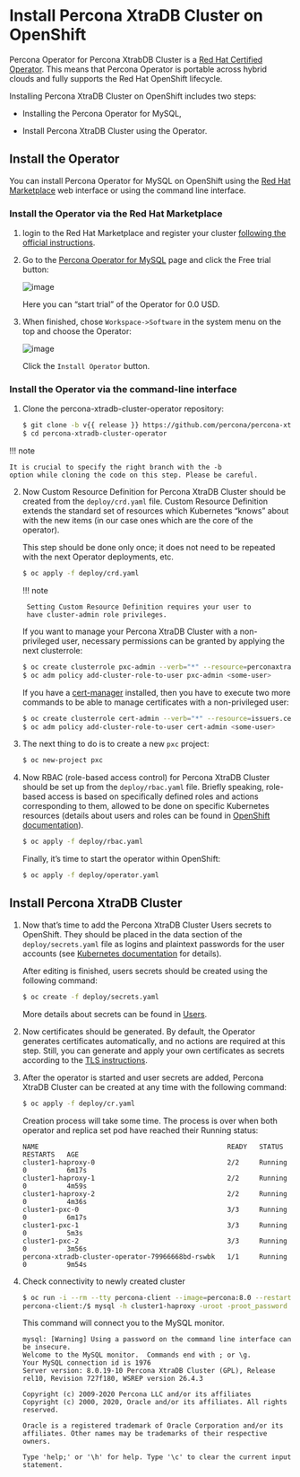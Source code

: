 # Install Percona XtraDB Cluster on OpenShift

Percona Operator for Percona XtrabDB Cluster is a [Red Hat Certified Operator](https://connect.redhat.com/en/partner-with-us/red-hat-openshift-certification). This means that Percona Operator is portable across hybrid clouds and fully supports the Red Hat OpenShift lifecycle.

Installing Percona XtraDB Cluster on OpenShift includes two steps:


* Installing the Percona Operator for MySQL,


* Install Percona XtraDB Cluster using the Operator.

## Install the Operator

You can install Percona Operator for MySQL on OpenShift using the [Red Hat Marketplace](https://marketplace.redhat.com) web interface or using the command line interface.

### Install the Operator via the Red Hat Marketplace


1. login to the Red Hat Marketplace and register your cluster [following the official instructions](https://marketplace.redhat.com/en-us/workspace/clusters/add/register).

2. Go to the [Percona Operator for MySQL](https://marketplace.redhat.com/en-us/products/percona-kubernetes-operator-for-percona-server-for-xtradb-cluster) page and click the Free trial button:

    ![image](img/marketplace-operator-page.png)

    Here you can “start trial” of the Operator for 0.0 USD.

3. When finished, chose `Workspace->Software` in the system menu on the top and choose the Operator:

    ![image](img/marketplace-operator-install.png)

    Click the `Install Operator` button.

### Install the Operator via the command-line interface

1. Clone the percona-xtradb-cluster-operator repository:

    ```bash
    $ git clone -b v{{ release }} https://github.com/percona/percona-xtradb-cluster-operator
    $ cd percona-xtradb-cluster-operator
    ```

!!! note

    It is crucial to specify the right branch with the -b
    option while cloning the code on this step. Please be careful.

2. Now Custom Resource Definition for Percona XtraDB Cluster should be created
    from the `deploy/crd.yaml` file. Custom Resource Definition extends the
    standard set of resources which Kubernetes “knows” about with the new
    items (in our case ones which are the core of the operator).

    This step should be done only once; it does not need to be repeated
    with the next Operator deployments, etc.

    ```bash
    $ oc apply -f deploy/crd.yaml
    ```

    !!! note

        Setting Custom Resource Definition requires your user to
        have cluster-admin role privileges.

    If you want to manage your Percona XtraDB Cluster with a non-privileged user,
    necessary permissions can be granted by applying the next clusterrole:

    ```bash
    $ oc create clusterrole pxc-admin --verb="*" --resource=perconaxtradbclusters.pxc.percona.com,perconaxtradbclusters.pxc.percona.com/status,perconaxtradbclusterbackups.pxc.percona.com,perconaxtradbclusterbackups.pxc.percona.com/status,perconaxtradbclusterrestores.pxc.percona.com,perconaxtradbclusterrestores.pxc.percona.com/status
    $ oc adm policy add-cluster-role-to-user pxc-admin <some-user>
    ```

    If you have a [cert-manager](https://docs.cert-manager.io/en/release-0.8/getting-started/install/openshift.html) installed, then you have to execute two more commands to be able to     manage certificates with a non-privileged user:

    ```bash
    $ oc create clusterrole cert-admin --verb="*" --resource=issuers.certmanager.k8s.io,certificates.certmanager.k8s.io
    $ oc adm policy add-cluster-role-to-user cert-admin <some-user>
    ```

3. The next thing to do is to create a new `pxc` project:

    ```bash
    $ oc new-project pxc
    ```

4. Now RBAC (role-based access control) for Percona XtraDB Cluster should be set
    up from the `deploy/rbac.yaml` file. Briefly speaking, role-based access is
    based on specifically defined roles and actions corresponding to
    them, allowed to be done on specific Kubernetes resources (details
    about users and roles can be found in [OpenShift documentation](https://docs.openshift.com/enterprise/3.0/architecture/additional_concepts/authorization.html)).

    ```bash
    $ oc apply -f deploy/rbac.yaml
    ```

    Finally, it’s time to start the operator within OpenShift:

    ```bash
    $ oc apply -f deploy/operator.yaml
    ```

## Install Percona XtraDB Cluster

1. Now that’s time to add the Percona XtraDB Cluster Users secrets to OpenShift.
    They should be placed in the data section of the `deploy/secrets.yaml`
    file as logins and plaintext passwords for the user accounts
    (see [Kubernetes documentation](https://kubernetes.io/docs/concepts/configuration/secret/)
    for details).

    After editing is finished, users secrets should be created using the
    following command:

    ```bash
    $ oc create -f deploy/secrets.yaml
    ```

    More details about secrets can be found in [Users](users.md#users).

2. Now certificates should be generated. By default, the Operator generates
    certificates automatically, and no actions are required at this step. Still,
    you can generate and apply your own certificates as secrets according
    to the [TLS instructions](TLS.md#tls).

3. After the operator is started and user secrets are added, Percona
    XtraDB Cluster can be created at any time with the following command:

    ```bash
    $ oc apply -f deploy/cr.yaml
    ```

    Creation process will take some time. The process is over when both
    operator and replica set pod have reached their Running status:

    ```text
    NAME                                               READY   STATUS    RESTARTS   AGE
    cluster1-haproxy-0                                 2/2     Running   0          6m17s
    cluster1-haproxy-1                                 2/2     Running   0          4m59s
    cluster1-haproxy-2                                 2/2     Running   0          4m36s
    cluster1-pxc-0                                     3/3     Running   0          6m17s
    cluster1-pxc-1                                     3/3     Running   0          5m3s
    cluster1-pxc-2                                     3/3     Running   0          3m56s
    percona-xtradb-cluster-operator-79966668bd-rswbk   1/1     Running   0          9m54s
    ```

4. Check connectivity to newly created cluster

    ```bash
    $ oc run -i --rm --tty percona-client --image=percona:8.0 --restart=Never -- bash -il
    percona-client:/$ mysql -h cluster1-haproxy -uroot -proot_password
    ```

    This command will connect you to the MySQL monitor.

    ```text
    mysql: [Warning] Using a password on the command line interface can be insecure.
    Welcome to the MySQL monitor.  Commands end with ; or \g.
    Your MySQL connection id is 1976
    Server version: 8.0.19-10 Percona XtraDB Cluster (GPL), Release rel10, Revision 727f180, WSREP version 26.4.3

    Copyright (c) 2009-2020 Percona LLC and/or its affiliates
    Copyright (c) 2000, 2020, Oracle and/or its affiliates. All rights reserved.

    Oracle is a registered trademark of Oracle Corporation and/or its
    affiliates. Other names may be trademarks of their respective
    owners.

    Type 'help;' or '\h' for help. Type '\c' to clear the current input statement.
    ```

